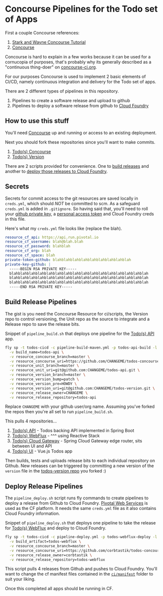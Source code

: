# Concourse Pipelines for the Todo set of Apps

First a couple Concourse references:

1. [Stark and Wayne Concourse Tutorial](https://concoursetutorial.com)  
1. [Concourse](https://concourse-ci.org)

Concourse is hard to explain in a few works because it can be used for a cornucopia of purposes, that's probably why its generally described as a "continuous thing-doer" on [concourse-ci.org](https://concourse-ci.org).

For our purposes Concourse is used to implement 2 basic elements of CI/CD, namely continuous integration and delivery for the Todo set of apps.

There are 2 different types of pipelines in this repository.

1. Pipelines to create a software release and upload to github
2. Pipelines to deploy a software release from github to [Cloud Foundry](https://run.pivotal.io)

## How to use this stuff

You'll need [Concourse](https://concourse-ci.org/download.html) up and running or access to an existing deployment.

Next you should fork these repositories since you'll want to make commits.

1. [Todo(s) Concourse](https://github.com/corbtastik/todos-concourse.git)
1. [Todo(s) Version](https://github.com/corbtastik/todos-version.git)

There are 2 scripts provided for convenience.  One to [build releases](/pipeline_build.sh) and another to [deploy those releases to Cloud Foundry](/pipeline_deploy.sh).  

## Secrets

Secrets for commit access to the git resources are saved locally in ``creds.yml``, which should *NOT* be committed to scm.  As a safeguard ``creds.yml`` is added in ``.gitignore``.  So having said that, you'll need to roll your [github private key](https://help.github.com/articles/adding-a-new-ssh-key-to-your-github-account/), a [personal access token](https://github.com/settings/tokens) and Cloud Foundry creds in this file.

Here's what my ``creds.yml`` file looks like (replace the blah).

```yaml
resource_cf_api: https://api.run.pivotal.io
resource_cf_username: blah@blah.blah
resource_cf_password: blahblah
resource_cf_org: blah
resource_cf_space: blah
private-token-github: blahblahblahblahblahblahblahblahblah
private-key-github: |
  -----BEGIN RSA PRIVATE KEY-----
  blahblahblahblahblahblahblahblahblahblahblahblahblahblahblahblah
  blahblahblahblahblahblahblahblahblahblahblahblahblahblahblahblah
  blahblahblahblahblahblahblahblahblahblahblahblahblahblahblahblah
  -----END RSA PRIVATE KEY-----
```

## Build Release Pipelines

The gist is you need the Concourse Resource for ci/scripts, the Version repo to control versioning, the Unit repo as the source to integrate and a Release repo to save the release bits.

Snippet of ``pipeline_build.sh`` that deploys one pipeline for the [Todo(s) API](https://github.com/corbtastik/todos-api) app.

```bash
fly sp -t todos-cicd -c pipeline-build-maven.yml -p todos-api-build -l creds.yml \
  -v build_name=todos-api \
  -v resource_concourse_branch=master \
  -v resource_concourse_uri=https://github.com/CHANGEME/todos-concourse.git \
  -v resource_unit_branch=master \
  -v resource_unit_uri=git@github.com:CHANGEME/todos-api.git \
  -v resource_version_branch=master \
  -v resource_version_bump=patch \
  -v resource_version_pre=HOWDY \
  -v resource_version_uri=git@github.com:CHANGEME/todos-version.git \
  -v resource_release_owner=CHANGEME \
  -v resource_release_repository=todos-api
```

Replace ``CHANGEME`` with your github user/org name.  Assuming you've forked the repos then you're all set to run ``pipeline_build.sh``.

This pulls 4 repositories...

1. [Todo(s) API](https://github.com/corbtastik/todos-api) - Todos backing API implemented in Spring Boot
2. [Todo(s) WebFlux](https://github.com/corbtastik/todos-webflux.git) - ^^^ using Reactive Stack
3. [Todo(s) Cloud Gateway](https://github.com/corbtastik/todos-cloud-gateway) - Spring Cloud Gateway edge router, sits between UI and API
4. [Todo(s) UI](https://github.com/corbtastik/todos-ui) - Vue.js Todos app

Then builds, tests and uploads release bits to each individual repository on Github.  New releases can be triggered by committing a new version of the ``version`` file in the [todos-version repo](https://github.com/corbtastik/todos-version) you forked :)

## Deploy Release Pipelines

The ``pipeline_deploy.sh`` script runs fly commands to create pipelines to deploy a release from Github to Cloud Foundry.  [Pivotal Web Services](https://run.pivotal.io) is used as the CF platform.  It needs the same ``creds.yml`` file as it also contains Cloud Foundry information.

Snippet of ``pipeline_deploy.sh`` that deploys one pipeline to take the release for [Todo(s) WebFlux](https://github.com/corbtastik/todos-webflux) and deploy to Cloud Foundry.

```bash
fly sp -t todos-cicd -c pipeline-deploy.yml -p todos-webflux-deploy -l creds.yml \
  -v build_artifact=todos-webflux \
  -v resource_concourse_branch=master \
  -v resource_concourse_uri=https://github.com/corbtastik/todos-concourse.git \
  -v resource_release_owner=corbtastik \
  -v resource_release_repository=todos-webflux  
```

This script pulls 4 releases from Github and pushes to Cloud Foundry.  You'll want to change the cf manifest files contained in the [``ci/manifest``](/ci/manifests) folder to suit your liking.

Once this completed all apps should be running in CF.